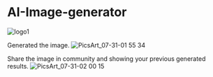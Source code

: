 # AI-Image-generator
![logo1](https://github.com/pranaybedekar/AI-Image-generator/assets/81001795/ef409a0f-5522-4454-9540-78420ec1dac6)

Generated the image. 
![PicsArt_07-31-01 55 34](https://github.com/pranaybedekar/AI-Image-generator/assets/81001795/e3ac280c-faab-48fa-a5eb-23c5549cf14f)

Share the image in community and showing your previous generated results.
![PicsArt_07-31-02 00 15](https://github.com/pranaybedekar/AI-Image-generator/assets/81001795/f43e5644-bf19-419b-8962-b10e8af69ee6)

